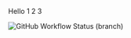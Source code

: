 Hello
1 2 3

![GitHub Workflow Status (branch)](https://img.shields.io/github/actions/workflow/status/robbieg2/sem/main.yml?branch=master)
